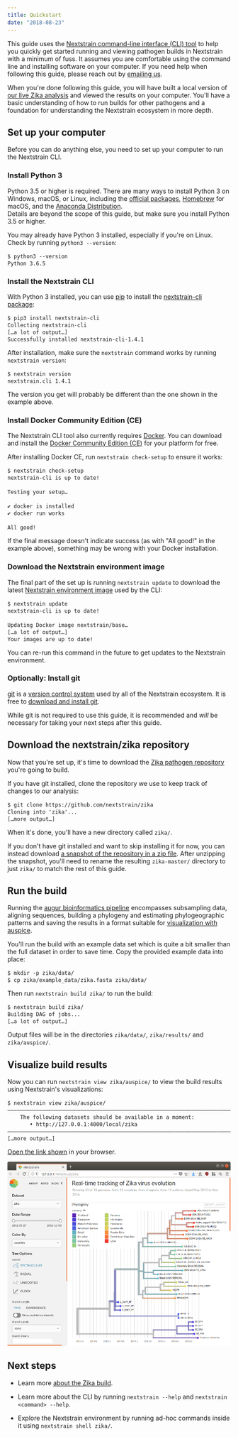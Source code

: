 ```yaml
---
title: Quickstart
date: "2018-08-23"
---
```


This guide uses the [Nextstrain command-line interface (CLI) tool](https://github.com/nextstrain/cli) to help you quickly get started running and viewing pathogen builds in Nextstrain with a minimum of fuss.
It assumes you are comfortable using the command line and installing software on your computer.
If you need help when following this guide, please reach out by [emailing us](mailto:hello@nextstrain.org?subject=Quickstart%20help).

When you're done following this guide, you will have built a local version of [our live Zika analysis](https://nextstrain.org/zika) and viewed the results on your computer.
You'll have a basic understanding of how to run builds for other pathogens and a foundation for understanding the Nextstrain ecosystem in more depth.

## Set up your computer

Before you can do anything else, you need to set up your computer to run the Nextstrain CLI.

### Install Python 3

Python 3.5 or higher is required.
There are many ways to install Python 3 on Windows, macOS, or Linux, including the [official packages](https://www.python.org/downloads/), [Homebrew](https://brew.sh) for macOS, and the [Anaconda Distribution](https://www.anaconda.com/distribution/).  
Details are beyond the scope of this guide, but make sure you install Python 3.5 or higher.

You may already have Python 3 installed, especially if you're on Linux.  Check by running `python3 --version`:

    $ python3 --version
    Python 3.6.5

### Install the Nextstrain CLI

With Python 3 installed, you can use [pip](https://pip.pypa.io) to install the [nextstrain-cli package](https://pypi.org/project/nextstrain-cli):

    $ pip3 install nextstrain-cli
    Collecting nextstrain-cli
    […a lot of output…]
    Successfully installed nextstrain-cli-1.4.1

After installation, make sure the `nextstrain` command works by running `nextstrain version`:

    $ nextstrain version
    nextstrain.cli 1.4.1

The version you get will probably be different than the one shown in the example above.

### Install Docker Community Edition (CE)

The Nextstrain CLI tool also currently requires [Docker](https://docker.com).
You can download and install the [Docker Community Edition (CE)](https://www.docker.com/community-edition#download) for your platform for free.

After installing Docker CE, run `nextstrain check-setup` to ensure it works:

    $ nextstrain check-setup
    nextstrain-cli is up to date!

    Testing your setup…

    ✔ docker is installed
    ✔ docker run works

    All good!

If the final message doesn't indicate success (as with "All good!" in the example above), something may be wrong with your Docker installation.

### Download the Nextstrain environment image

The final part of the set up is running `nextstrain update` to download the latest [Nextstrain environment image](https://github.com/nextstrain/docker-base) used by the CLI:

    $ nextstrain update
    nextstrain-cli is up to date!

    Updating Docker image nextstrain/base…
    […a lot of output…]
    Your images are up to date!

You can re-run this command in the future to get updates to the Nextstrain environment.

### Optionally: Install git

[git](https://en.wikipedia.org/wiki/Git_(software)) is a [version control system](https://git-scm.com/book/en/v2/Getting-Started-About-Version-Control) used by all of the Nextstrain ecosystem.
It is free to [download and install git](https://git-scm.com/book/en/v2/Getting-Started-Installing-Git).

While git is not required to use this guide, it is recommended and _will_ be necessary for taking your next steps after this guide.

## Download the nextstrain/zika repository

Now that you're set up, it's time to download the [Zika pathogen repository](https://github.com/nextstrain/zika) you're going to build.  

If you have git installed, clone the repository we use to keep track of changes to our analysis:

    $ git clone https://github.com/nextstrain/zika
    Cloning into 'zika'...
    […more output…]

When it's done, you'll have a new directory called `zika/`.

If you don't have git installed and want to skip installing it for now, you can instead download [a snapshot of the repository in a zip file](https://github.com/nextstrain/zika/archive/master.zip).
After unzipping the snapshot, you'll need to rename the resulting `zika-master/` directory to just `zika/` to match the rest of this guide.

## Run the build

Running the [augur bioinformatics pipeline](/docs/bioinformatics) encompasses subsampling data, aligning sequences, building a phylogeny and estimating phylogeographic patterns and saving the results in a format suitable for [visualization with auspice](/docs/visualisation).

You'll run the build with an example data set which is quite a bit smaller than the full dataset in order to save time.
Copy the provided example data into place:

    $ mkdir -p zika/data/
    $ cp zika/example_data/zika.fasta zika/data/

Then run `nextstrain build zika/` to run the build:

    $ nextstrain build zika/
    Building DAG of jobs...
    […a lot of output…]

Output files will be in the directories `zika/data/`, `zika/results/` and `zika/auspice/`.

## Visualize build results

Now you can run `nextstrain view zika/auspice/` to view the build results using Nextstrain's visualizations:

    $ nextstrain view zika/auspice/
    ——————————————————————————————————————————————————————————————————————————————
        The following datasets should be available in a moment:
           • http://127.0.0.1:4000/local/zika
    ——————————————————————————————————————————————————————————————————————————————
    […more output…]

[Open the link shown](http://127.0.0.1:4000/local/zika) in your browser.

![Screenshot of Zika example dataset viewed in Nextstrain](figures/zika_example.png)

## Next steps

* Learn more [about the Zika build](zika-tutorial).

* Learn more about the CLI by running `nextstrain --help` and `nextstrain <command> --help`.

* Explore the Nextstrain environment by running ad-hoc commands inside it using `nextstrain shell zika/`.

